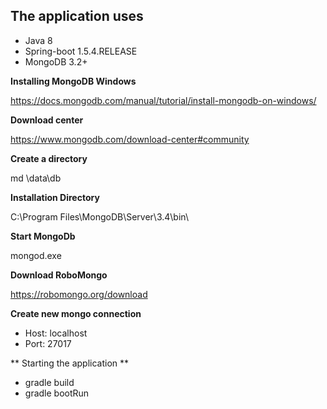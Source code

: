 ## The application uses  ##
 * Java 8
 * Spring-boot 1.5.4.RELEASE 
 * MongoDB 3.2+ 
 
**Installing MongoDB Windows**

https://docs.mongodb.com/manual/tutorial/install-mongodb-on-windows/

**Download center**

https://www.mongodb.com/download-center#community

**Create a directory**

md \data\db

**Installation Directory**

C:\Program Files\MongoDB\Server\3.4\bin\

**Start MongoDb**

mongod.exe

**Download RoboMongo**

https://robomongo.org/download

**Create new mongo connection**
* Host: localhost
* Port: 27017

** Starting the application **
* gradle build
* gradle bootRun 
